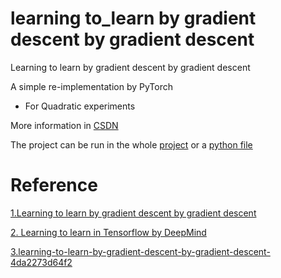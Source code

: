 # learning to_learn by gradient descent by gradient descent

Learning to learn by gradient descent by gradient descent

A simple re-implementation by PyTorch

- For Quadratic experiments

More information in [CSDN](https://blog.csdn.net/senius/article/details/84483329)

The project can be run in the whole [project](project/) or a [python file](learning_to_learn.py)

# Reference

[1.Learning to learn by gradient descent by gradient descent](https://arxiv.org/abs/1606.04474)

[2. Learning to learn in Tensorflow  by DeepMind](https://github.com/deepmind/learning-to-learn)

[3.learning-to-learn-by-gradient-descent-by-gradient-descent-4da2273d64f2](https://hackernoon.com/learning-to-learn-by-gradient-descent-by-gradient-descent-4da2273d64f2)
